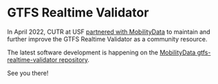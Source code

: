 # GTFS Realtime Validator

In April 2022, CUTR at USF [partnered with MobilityData](https://mobilitydata.org/mobilitydata-and-usf-partner-to-improve-real-time-transit-information/) to maintain and further improve the GTFS Realtime Validator as a community resource.

The latest software development is happening on the [MobilityData gtfs-realtime-validator repository](https://github.com/MobilityData/gtfs-realtime-validator).

See you there!
